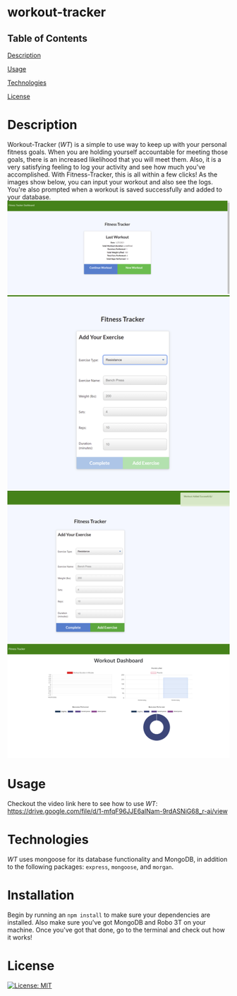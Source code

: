 # workout-tracker

## Table of Contents

[Description](https://github.com/preussenfahrer/workout-tracker#Description)

[Usage](https://github.com/preussenfahrer/workout-tracker#Usage)

[Technologies](https://github.com/preussenfahrer/workout-tracker#Technologies)

[License](https://github.com/preussenfahrer/workout-tracker#License)

# Description
Workout-Tracker (_WT_) is a simple to use way to keep up with your personal fitness goals. When you are holding yourself accountable for meeting those goals, there is an increased likelihood that you will meet them. Also, it is a very satisfying feeling to log your activity and see how much you've accomplished. With Fitness-Tracker, this is all within a few clicks! As the images show below, you can input your workout and also see the logs. You're also prompted when a workout is saved successfully and added to your database.
![image1](imgs/WorkoutTrackerScreenshot1.png)
![image2](imgs/WorkoutTrackerScreenshot2.png)
![image3](imgs/WorkoutTrackerScreenshot3.png)
![image4](imgs/WorkoutTrackerScreenshot4.png)
# Usage
Checkout the video link here to see how to use _WT_: https://drive.google.com/file/d/1-mfqF96JJE6aINam-9rdASNiG68_r-ai/view
# Technologies
_WT_ uses mongoose for its database functionality and MongoDB, in addition to the following packages: `express`, `mongoose`, and `morgan`.
# Installation
Begin by running an `npm install` to make sure your dependencies are installed. Also make sure you've got MongoDB and Robo 3T on your machine. Once you've got that done, go to the terminal and check out how it works!
# License
[![License: MIT](https://img.shields.io/badge/License-MIT-yellow.svg)](https://opensource.org/licenses/MIT)
